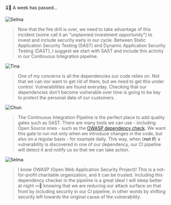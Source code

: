 ⏳📅 A week has passed...

![Selma](/online-devops-dojo/assets/online-devops-dojo/shift-security-left/selma.png)

> Now that the fire drill is over, we need to take advantage of this incident (some call it an "unplanned investment opportunity") to invest and include security early in our cycle. 
> Between Static Application Security Testing (SAST) and Dynamic Application Security Testing (DAST), I suggest we start with SAST and include this activity in our Continuous Integration pipeline.

![Tina](/online-devops-dojo/assets/online-devops-dojo/shift-security-left/tina.png)

> One of my concerns is all the dependencies our code relies on. Not that we can nor want to get rid of them, but we need to get this under control. Vulnerabilities are found everyday. Checking that our dependencies don't become vulnerable over time is going to be key to protect the personal data of our customers.

![Chun](/online-devops-dojo/assets/online-devops-dojo/shift-security-left/chun.png)

> The Continuous Integration Pipeline is the perfect place to add quality gates such as SAST. There are many tools we can use - including Open Source ones - such as the [OWASP dependency check](https://www.owasp.org/index.php/OWASP_Dependency_Check). 
> We want this gate to run not only when we introduce changes in the code, but also on a regular basis - for example daily. This way, when (**not if**) a vulnerability is discovered in one of our dependency, our CI pipeline will detect it and notify us so that we can take action.

![Selma](/online-devops-dojo/assets/online-devops-dojo/shift-security-left/selma.png)

> I know OWASP (Open Web Application Security Project)! This is a not-for-profit charitable organization, and it can be trusted. Including this dependency checker in the pipeline is a great idea! I will sleep better at night 💤🌛 knowing that we are reducing our attack surface on that front by including security in our CI pipeline, in other words by shifting security left towards the original cause of the vulnerability.
